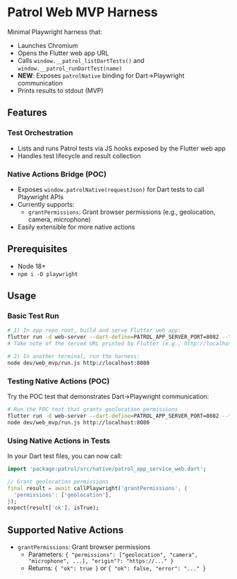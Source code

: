 # Patrol Web MVP Harness

Minimal Playwright harness that:
- Launches Chromium
- Opens the Flutter web app URL
- Calls `window.__patrol_listDartTests()` and `window.__patrol_runDartTest(name)`
- **NEW**: Exposes `patrolNative` binding for Dart→Playwright communication
- Prints results to stdout (MVP)

## Features

### Test Orchestration
- Lists and runs Patrol tests via JS hooks exposed by the Flutter web app
- Handles test lifecycle and result collection

### Native Actions Bridge (POC)
- Exposes `window.patrolNative(requestJson)` for Dart tests to call Playwright APIs
- Currently supports:
  - `grantPermissions`: Grant browser permissions (e.g., geolocation, camera, microphone)
- Easily extensible for more native actions

## Prerequisites
- Node 18+
- `npm i -D playwright`

## Usage

### Basic Test Run
```bash
# 1) In app repo root, build and serve Flutter web app:
flutter run -d web-server --dart-define=PATROL_APP_SERVER_PORT=8082 --target integration_test/<your_test>.dart
# Take note of the served URL printed by Flutter (e.g., http://localhost:8080)

# 2) In another terminal, run the harness:
node dev/web_mvp/run.js http://localhost:8080
```

### Testing Native Actions (POC)
Try the POC test that demonstrates Dart→Playwright communication:
```bash
# Run the POC test that grants geolocation permissions
flutter run -d web-server --dart-define=PATROL_APP_SERVER_PORT=8082 --target integration_test/patrol_native_poc_test.dart
node dev/web_mvp/run.js http://localhost:8080
```

### Using Native Actions in Tests
In your Dart test files, you can now call:
```dart
import 'package:patrol/src/native/patrol_app_service_web.dart';

// Grant geolocation permissions
final result = await callPlaywright('grantPermissions', {
  'permissions': ['geolocation'],
});
expect(result['ok'], isTrue);
```

## Supported Native Actions
- `grantPermissions`: Grant browser permissions
  - Parameters: `{ "permissions": ["geolocation", "camera", "microphone", ...], "origin"?: "https://..." }`
  - Returns: `{ "ok": true }` or `{ "ok": false, "error": "..." }`
